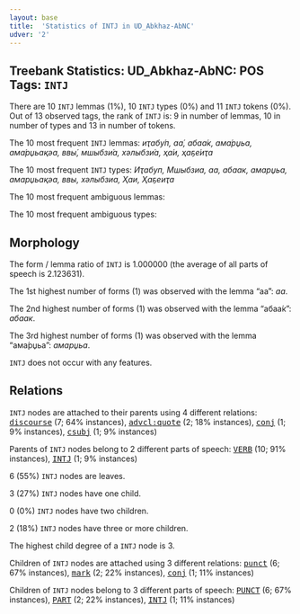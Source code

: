 ```yaml
---
layout: base
title:  'Statistics of INTJ in UD_Abkhaz-AbNC'
udver: '2'
---
```


## Treebank Statistics: UD_Abkhaz-AbNC: POS Tags: `INTJ`

There are 10 `INTJ` lemmas (1%), 10 `INTJ` types (0%) and 11 `INTJ` tokens (0%).
Out of 13 observed tags, the rank of `INTJ` is: 9 in number of lemmas, 10 in number of types and 13 in number of tokens.

The 10 most frequent `INTJ` lemmas: <em>иҭабу́п, аа́, абаа́к, ама́рџьа, ама́рџьақәа, ввы́, мшыбзи́а, хәлыбзи́а, ҳа́и, ҳаҕе́иҭа</em>

The 10 most frequent `INTJ` types:  <em>Иҭабуп, Мшыбзиа, аа, абаак, амарџьа, амарџьақәа, ввы, хәлыбзиа, Ҳаи, Ҳаҕеиҭа</em>

The 10 most frequent ambiguous lemmas: 

The 10 most frequent ambiguous types:  



## Morphology

The form / lemma ratio of `INTJ` is 1.000000 (the average of all parts of speech is 2.123631).

The 1st highest number of forms (1) was observed with the lemma “аа́”: <em>аа</em>.

The 2nd highest number of forms (1) was observed with the lemma “абаа́к”: <em>абаак</em>.

The 3rd highest number of forms (1) was observed with the lemma “ама́рџьа”: <em>амарџьа</em>.

`INTJ` does not occur with any features.


## Relations

`INTJ` nodes are attached to their parents using 4 different relations: <tt><a href="ab_abnc-dep-discourse.html">discourse</a></tt> (7; 64% instances), <tt><a href="ab_abnc-dep-advcl-quote.html">advcl:quote</a></tt> (2; 18% instances), <tt><a href="ab_abnc-dep-conj.html">conj</a></tt> (1; 9% instances), <tt><a href="ab_abnc-dep-csubj.html">csubj</a></tt> (1; 9% instances)

Parents of `INTJ` nodes belong to 2 different parts of speech: <tt><a href="ab_abnc-pos-VERB.html">VERB</a></tt> (10; 91% instances), <tt><a href="ab_abnc-pos-INTJ.html">INTJ</a></tt> (1; 9% instances)

6 (55%) `INTJ` nodes are leaves.

3 (27%) `INTJ` nodes have one child.

0 (0%) `INTJ` nodes have two children.

2 (18%) `INTJ` nodes have three or more children.

The highest child degree of a `INTJ` node is 3.

Children of `INTJ` nodes are attached using 3 different relations: <tt><a href="ab_abnc-dep-punct.html">punct</a></tt> (6; 67% instances), <tt><a href="ab_abnc-dep-mark.html">mark</a></tt> (2; 22% instances), <tt><a href="ab_abnc-dep-conj.html">conj</a></tt> (1; 11% instances)

Children of `INTJ` nodes belong to 3 different parts of speech: <tt><a href="ab_abnc-pos-PUNCT.html">PUNCT</a></tt> (6; 67% instances), <tt><a href="ab_abnc-pos-PART.html">PART</a></tt> (2; 22% instances), <tt><a href="ab_abnc-pos-INTJ.html">INTJ</a></tt> (1; 11% instances)

